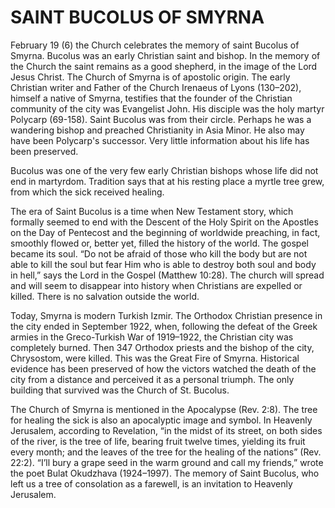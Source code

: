 # SAINT BUCOLUS OF SMYRNA

February 19 (6) the Church celebrates the memory of saint Bucolus of Smyrna. Bucolus was an early Christian saint and bishop. In the memory of the Church the saint remains as a good shepherd, in the image of the Lord Jesus Christ. The Church of Smyrna is of apostolic origin. The early Christian writer and Father of the Church Irenaeus of Lyons (130–202), himself a native of Smyrna, testifies that the founder of the Christian community of the city was Evangelist John. His disciple was the holy martyr Polycarp (69-158). Saint Bucolus was from their circle. Perhaps he was a wandering bishop and preached Christianity in Asia Minor. He also may have been Polycarp's successor. Very little information about his life has been preserved.

Bucolus was one of the very few early Christian bishops whose life did not end in martyrdom. Tradition says that at his resting place a myrtle tree grew, from which the sick received healing.

The era of Saint Bucolus is a time when New Testament story, which formally seemed to end with the Descent of the Holy Spirit on the Apostles on the Day of Pentecost and the beginning of worldwide preaching, in fact, smoothly flowed or, better yet, filled the history of the world. The gospel became its soul. “Do not be afraid of those who kill the body but are not able to kill the soul but fear Him who is able to destroy both soul and body in hell,” says the Lord in the Gospel (Matthew 10:28). The church will spread and will seem to disappear into history when Christians are expelled or killed. There is no salvation outside the world.

Today, Smyrna is modern Turkish Izmir. The Orthodox Christian presence in the city ended in September 1922, when, following the defeat of the Greek armies in the Greco-Turkish War of 1919–1922, the Christian city was completely burned. Then 347 Orthodox priests and the bishop of the city, Chrysostom, were killed. This was the Great Fire of Smyrna. Historical evidence has been preserved of how the victors watched the death of the city from a distance and perceived it as a personal triumph. The only building that survived was the Church of St. Bucolus.

The Church of Smyrna is mentioned in the Apocalypse (Rev. 2:8). The tree for healing the sick is also an apocalyptic image and symbol. In Heavenly Jerusalem, according to Revelation, “in the midst of its street, on both sides of the river, is the tree of life, bearing fruit twelve times, yielding its fruit every month; and the leaves of the tree for the healing of the nations” (Rev. 22:2). “I’ll bury a grape seed in the warm ground and call my friends,” wrote the poet Bulat Okudzhava (1924–1997). The memory of Saint Bucolus, who left us a tree of consolation as a farewell, is an invitation to Heavenly Jerusalem.
